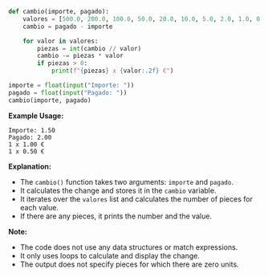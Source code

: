 ```python
def cambio(importe, pagado):
    valores = [500.0, 200.0, 100.0, 50.0, 20.0, 10.0, 5.0, 2.0, 1.0, 0.5, 0.2, 0.1, 0.05, 0.02, 0.01]
    cambio = pagado - importe

    for valor in valores:
        piezas = int(cambio // valor)
        cambio -= piezas * valor
        if piezas > 0:
            print(f"{piezas} x {valor:.2f} €")

importe = float(input("Importe: "))
pagado = float(input("Pagado: "))
cambio(importe, pagado)
```

**Example Usage:**

```
Importe: 1.50
Pagado: 2.00
1 x 1.00 €
1 x 0.50 €
```

**Explanation:**

* The `cambio()` function takes two arguments: `importe` and `pagado`.
* It calculates the change and stores it in the `cambio` variable.
* It iterates over the `valores` list and calculates the number of pieces for each value.
* If there are any pieces, it prints the number and the value.

**Note:**

* The code does not use any data structures or match expressions.
* It only uses loops to calculate and display the change.
* The output does not specify pieces for which there are zero units.